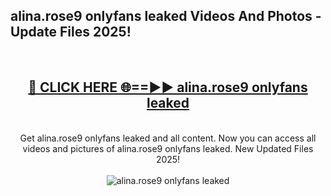 <h2>alina.rose9 onlyfans leaked Videos And Photos - Update Files 2025!</h2>
<br>
<div align="center">
<h2><a href="https://top-ai-tools.click/QrbHav" rel="nofollow">🔴 CLICK HERE 🌐==►► alina.rose9 onlyfans leaked</a></h2>
<br>
Get alina.rose9 onlyfans leaked and all content. Now you can access all videos and pictures of alina.rose9 onlyfans leaked. New Updated Files 2025!
<br>
<br>
<a href="https://top-ai-tools.click/QrbHav" rel="nofollow" data-target="animated-image.originalLink"><img src="https://i.ibb.co.com/WyWwxjT/player-gif2.gif" alt="alina.rose9 onlyfans leaked" style="max-width: 100%; display: inline-block;" data-target="animated-image.originalImage"></a>
</div>
<br>